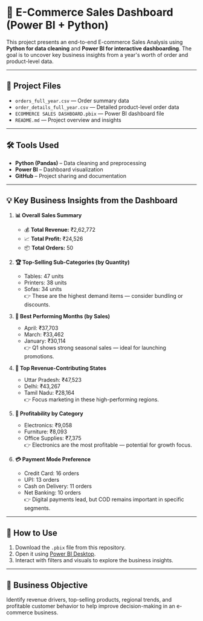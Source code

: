 # 🛒 E-Commerce Sales Dashboard (Power BI + Python)

This project presents an end-to-end E-commerce Sales Analysis using **Python for data cleaning** and **Power BI for interactive dashboarding**. The goal is to uncover key business insights from a year's worth of order and product-level data.

---

## 📁 Project Files

- `orders_full_year.csv` — Order summary data  
- `order_details_full_year.csv` — Detailed product-level order data  
- `ECOMMERCE SALES DASHBOARD.pbix` — Power BI dashboard file  
- `README.md` — Project overview and insights

---

## 🛠 Tools Used

- **Python (Pandas)** – Data cleaning and preprocessing  
- **Power BI** – Dashboard visualization  
- **GitHub** – Project sharing and documentation

---

## 💡 Key Business Insights from the Dashboard

1. **📊 Overall Sales Summary**
   - 💰 **Total Revenue:** ₹2,62,772  
   - 📈 **Total Profit:** ₹24,526  
   - 📦 **Total Orders:** 50

2. **🏆 Top-Selling Sub-Categories (by Quantity)**
   - Tables: 47 units  
   - Printers: 38 units  
   - Sofas: 34 units  
   👉 These are the highest demand items — consider bundling or discounts.

3. **📆 Best Performing Months (by Sales)**
   - April: ₹37,703  
   - March: ₹33,462  
   - January: ₹30,114  
   👉 Q1 shows strong seasonal sales — ideal for launching promotions.

4. **📍 Top Revenue-Contributing States**
   - Uttar Pradesh: ₹47,523  
   - Delhi: ₹43,267  
   - Tamil Nadu: ₹28,164  
   👉 Focus marketing in these high-performing regions.

5. **💼 Profitability by Category**
   - Electronics: ₹9,058  
   - Furniture: ₹8,093  
   - Office Supplies: ₹7,375  
   👉 Electronics are the most profitable — potential for growth focus.

6. **💳 Payment Mode Preference**
   - Credit Card: 16 orders  
   - UPI: 13 orders  
   - Cash on Delivery: 11 orders  
   - Net Banking: 10 orders  
   👉 Digital payments lead, but COD remains important in specific segments.

---

## 🚀 How to Use

1. Download the `.pbix` file from this repository.  
2. Open it using [Power BI Desktop](https://powerbi.microsoft.com/desktop/).  
3. Interact with filters and visuals to explore the business insights.

---

## 🎯 Business Objective

Identify revenue drivers, top-selling products, regional trends, and profitable customer behavior to help improve decision-making in an e-commerce business.


